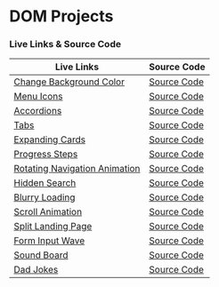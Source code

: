 # DOM Projects

### Live Links & Source Code

| Live Links                                                                                        | Source Code                                                                               |
| ------------------------------------------------------------------------------------------------- | ----------------------------------------------------------------------------------------- |
| [Change Background Color](https://adityackr.github.io/dom-projects/01-change-bg-color/)           | [Source Code](https://github.com/adityackr/dom-projects/tree/main/01-change-bg-color)     |
| [Menu Icons](https://adityackr.github.io/dom-projects/02-menu-icons/)                             | [Source Code](https://github.com/adityackr/dom-projects/tree/main/02-menu-icons)          |
| [Accordions](https://adityackr.github.io/dom-projects/03-accordions/)                             | [Source Code](https://github.com/adityackr/dom-projects/tree/main/03-accordions)          |
| [Tabs](https://adityackr.github.io/dom-projects/04-tabs/)                                         | [Source Code](https://github.com/adityackr/dom-projects/tree/main/04-tabs)                |
| [Expanding Cards](https://adityackr.github.io/dom-projects/05-expanding-cards/)                   | [Source Code](https://github.com/adityackr/dom-projects/tree/main/05-expanding-cards)     |
| [Progress Steps](https://adityackr.github.io/dom-projects/06-progress-steps/)                     | [Source Code](https://github.com/adityackr/dom-projects/tree/main/06-progress-steps)      |
| [Rotating Navigation Animation](https://adityackr.github.io/dom-projects/07-rotating-navigation/) | [Source Code](https://github.com/adityackr/dom-projects/tree/main/07-rotating-navigation) |
| [Hidden Search](https://adityackr.github.io/dom-projects/08-hidden-search/)                       | [Source Code](https://github.com/adityackr/dom-projects/tree/main/08-hidden-search)       |
| [Blurry Loading](https://adityackr.github.io/dom-projects/09-blurry-loading/)                     | [Source Code](https://github.com/adityackr/dom-projects/tree/main/09-blurry-loading)      |
| [Scroll Animation](https://adityackr.github.io/dom-projects/10-scroll-animation/)                 | [Source Code](https://github.com/adityackr/dom-projects/tree/main/10-scroll-animation)    |
| [Split Landing Page](https://adityackr.github.io/dom-projects/11-split-landing-page/)             | [Source Code](https://github.com/adityackr/dom-projects/tree/main/11-split-landing-page)  |
| [Form Input Wave](https://adityackr.github.io/dom-projects/12-form-input-wave/)                   | [Source Code](https://github.com/adityackr/dom-projects/tree/main/12-form-input-wave)     |
| [Sound Board](https://adityackr.github.io/dom-projects/13-sound-board/)                           | [Source Code](https://github.com/adityackr/dom-projects/tree/main/13-sound-board)         |
| [Dad Jokes](https://adityackr.github.io/dom-projects/14-dad-jokes/)                               | [Source Code](https://github.com/adityackr/dom-projects/tree/main/14-dad-jokes)           |
